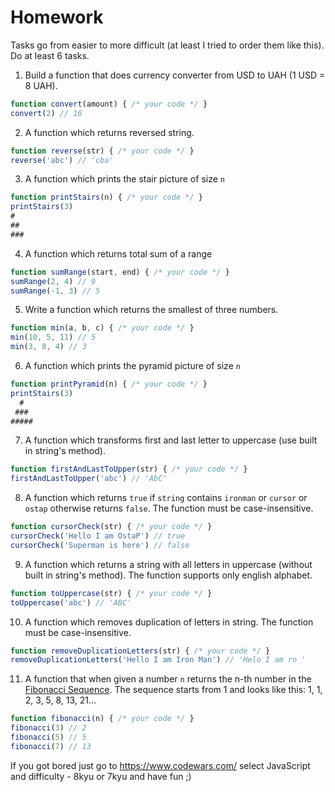 
# Homework

Tasks go from easier to more difficult (at least I tried to order them like this). Do at least 6 tasks.

1. Build a function that does currency converter from USD to UAH (1 USD = 8 UAH).
```javascript
function convert(amount) { /* your code */ }
convert(2) // 16
```

2. A function which returns reversed string.
```javascript
function reverse(str) { /* your code */ }
reverse('abc') // 'cba'
```

3. A function which prints the stair picture of size `n`
```javascript
function printStairs(n) { /* your code */ }
printStairs(3)
#
##
###
```

4. A function which returns total sum of a range
```javascript
function sumRange(start, end) { /* your code */ }
sumRange(2, 4) // 9
sumRange(-1, 3) // 5
```

5. Write a function which returns the smallest of three numbers.
```javascript
function min(a, b, c) { /* your code */ }
min(10, 5, 11) // 5
min(3, 8, 4) // 3
```

6. A function which prints the pyramid picture of size `n`
```javascript
function printPyramid(n) { /* your code */ }
printStairs(3)
  #
 ###
#####
```

7. A function which transforms first and last letter to uppercase (use built in string's method).
```javascript
function firstAndLastToUpper(str) { /* your code */ }
firstAndLastToUpper('abc') // 'AbC'
```

8. A function which returns `true` if `string` contains `ironman` or `cursor` or `ostap` otherwise returns `false`.
The function must be case-insensitive.
```javascript
function cursorCheck(str) { /* your code */ }
cursorCheck('Hello I am OstaP') // true
cursorCheck('Superman is here') // false
```

9. A function which returns a string with all letters in uppercase (without built in string's method).
The function supports only english alphabet.
```javascript
function toUppercase(str) { /* your code */ }
toUppercase('abc') // 'ABC'
```

10. A function which removes duplication of letters in string.
The function must be case-insensitive.
```javascript
function removeDuplicationLetters(str) { /* your code */ }
removeDuplicationLetters('Hello I am Iron Man') // 'Helo I am rn '
```

11. A function that when given a number `n` returns the n-th number in the [Fibonacci Sequence](https://en.wikipedia.org/wiki/Fibonacci_number). The sequence starts from 1 and looks like this: 1, 1, 2, 3, 5, 8, 13, 21...
```javascript
function fibonacci(n) { /* your code */ }
fibonacci(3) // 2
fibonacci(5) // 5
fibonacci(7) // 13
```


If you got bored just go to <https://www.codewars.com/> select JavaScript and difficulty - 8kyu or 7kyu and have fun ;)